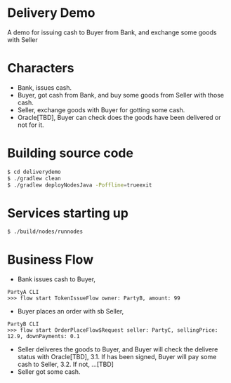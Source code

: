 # Delivery Demo
A demo for issuing cash to Buyer from Bank, and exchange some goods with Seller

# Characters
 - Bank, issues cash.
 - Buyer, got cash from Bank, and buy some goods from Seller with those cash.
 - Seller, exchange goods with Buyer for gotting some cash.
 - Oracle[TBD], Buyer can check does the goods have been delivered or not for it.

# Building source code

```bash
$ cd deliverydemo
$ ./gradlew clean
$ ./gradlew deployNodesJava -Poffline=trueexit
```

# Services starting up

```bash
$ ./build/nodes/runnodes
```
# Business Flow
 * Bank issues cash to Buyer,
 ```text
 PartyA CLI
 >>> flow start TokenIssueFlow owner: PartyB, amount: 99
 ```
 * Buyer places an order with sb Seller,
 ```text
 PartyB CLI
 >>> flow start OrderPlaceFlow$Request seller: PartyC, sellingPrice: 12.9, downPayments: 0.1
 ```
 * Seller deliveres the goods to Buyer, and Buyer will check the delivere status with Oracle[TBD],
  3.1. If has been signed, Buyer will pay some cash to Seller,
  3.2. If not, ...[TBD]
 * Seller got some cash.

